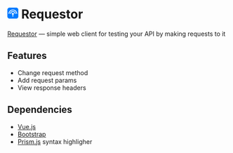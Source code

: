 # <img src="assets/img/icons/favicon/favicon.svg" alt="Requestor favicon" width="25"> Requestor
[Requestor](https://artemijdeleto.github.io/Requestor) — simple web client for testing your API by making requests to it

## Features
* Change request method
* Add request params
* View response headers

## Dependencies
* [Vue.js](https://github.com/vuejs/vue)
* [Bootstrap](https://github.com/twbs/bootstrap)
* [Prism.js](https://github.com/PrismJS/prism) syntax highligher
